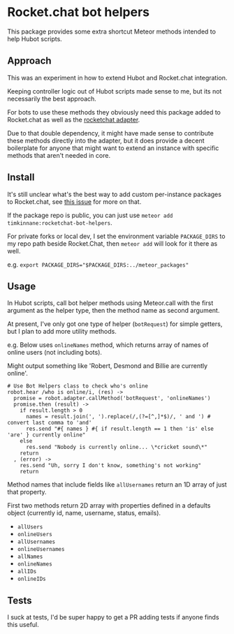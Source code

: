 # Rocket.chat bot helpers

This package provides some extra shortcut Meteor methods intended to help Hubot scripts.

## Approach

This was an experiment in how to extend Hubot and Rocket.chat integration.

Keeping controller logic out of Hubot scripts made sense to me, but its not necessarily the best approach.

For bots to use these methods they obviously need this package added to Rocket.chat as well as the [rocketchat adapter](https://github.com/RocketChat/hubot-rocketchat).

Due to that double dependency, it might have made sense to contribute these methods directly into the adapter, but it does provide a decent boilerplate for anyone that might want to extend an instance with specific methods that aren't needed in core.

## Install

It's still unclear what's the best way to add custom per-instance packages to Rocket.chat, see [this issue](TODO:ISSUE_LINK) for more on that.

If the package repo is public, you can just use `meteor add timkinnane:rocketchat-bot-helpers`.

For private forks or local dev, I set the environment variable `PACKAGE_DIRS` to my repo path beside Rocket.Chat, then `meteor add` will look for it there as well.

e.g. `export PACKAGE_DIRS="$PACKAGE_DIRS:../meteor_packages"`

## Usage

In Hubot scripts, call bot helper methods using Meteor.call with the first argument as the helper type, then the method name as second argument.

At present, I've only got one type of helper (`botRequest`) for simple getters, but I plan to add more utility methods.

e.g. Below uses `onlineNames` method, which returns array of names of online users (not including bots).

Might output something like 'Robert, Desmond and Billie are currently online'.

```
# Use Bot Helpers class to check who's online
robot.hear /who is online/i, (res) ->
  promise = robot.adapter.callMethod('botRequest', 'onlineNames')
  promise.then (result) ->
    if result.length > 0
      names = result.join(', ').replace(/,(?=[^,]*$)/, ' and ') # convert last comma to 'and'
      res.send "#{ names } #{ if result.length == 1 then 'is' else 'are' } currently online"
    else
      res.send "Nobody is currently online... \*cricket sound\*"
    return
  , (error) ->
    res.send "Uh, sorry I don't know, something's not working"
    return
```

Method names that include fields like `allUsernames` return an 1D array of just that property.

First two methods return 2D array with properties defined in a defaults object (currently id, name, username, status, emails).

- `allUsers`
- `onlineUsers`
- `allUsernames`
- `onlineUsernames`
- `allNames`
- `onlineNames`
- `allIDs`
- `onlineIDs`

## Tests

I suck at tests, I'd be super happy to get a PR adding tests if anyone finds this useful.
